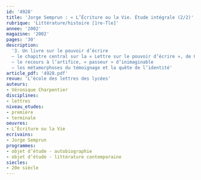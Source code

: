 ```yaml
---
id: '4928'
title: 'Jorge Semprun : « L’Écriture ou la Vie. Étude intégrale (2/2)'
rubrique: 'Littérature/histoire [1re-Tle]'
annee: '2002'
magazine: '2002'
pages: '30'
description: 
  '3. Un livre sur le pouvoir d’écrire
  – le chapitre central sur la « Lettre sur le pouvoir d’écrire », de Claude-Edmonde Magny
  – le recours à l’artifice, « passeur » d’inimaginable
  – les métamorphoses du témoignage et la quête de l’identité'
article_pdf: '4928.pdf'
revue: 'L’école des lettres des lycées'
auteurs:
- Véronique Charpentier
disciplines:
- lettres
niveau_etudes:
- première
- terminale
oeuvres:
- L’Écriture ou la Vie
ecrivains:
- Jorge Semprun
programmes:
- objet d’étude - autobiographie
- objet d’étude - littérature contemporaine
siecles:
- 20e siècle
---
```

